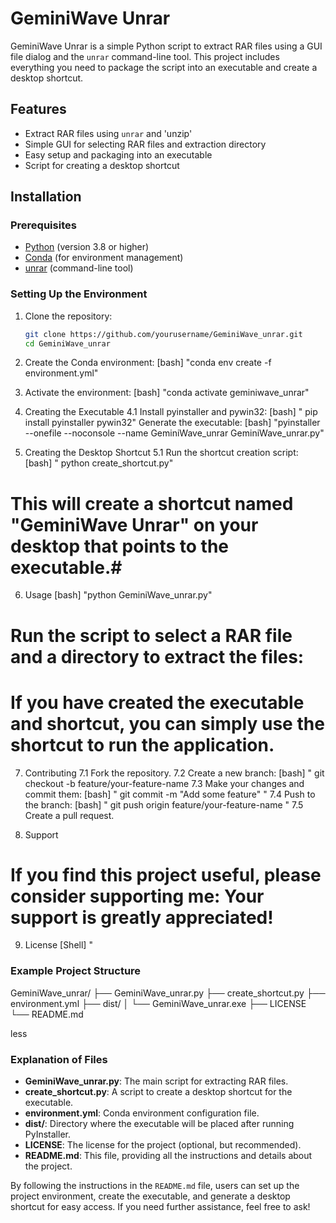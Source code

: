 # GeminiWave Unrar

GeminiWave Unrar is a simple Python script to extract RAR files using a GUI file dialog and the `unrar` command-line tool. This project includes everything you need to package the script into an executable and create a desktop shortcut.

## Features

- Extract RAR files using `unrar` and 'unzip'
- Simple GUI for selecting RAR files and extraction directory
- Easy setup and packaging into an executable
- Script for creating a desktop shortcut

## Installation

### Prerequisites

- [Python](https://www.python.org/downloads/) (version 3.8 or higher)
- [Conda](https://docs.conda.io/en/latest/miniconda.html) (for environment management)
- [unrar](https://www.rarlab.com/rar_add.htm) (command-line tool)

### Setting Up the Environment

1. Clone the repository:
   ```bash
   git clone https://github.com/yourusername/GeminiWave_unrar.git
   cd GeminiWave_unrar
2. Create the Conda environment:  [bash] "conda env create -f environment.yml"
3. Activate the environment:  [bash]  "conda activate geminiwave_unrar"

4. Creating the Executable
4.1 Install pyinstaller and pywin32: [bash] " pip install pyinstaller pywin32"
Generate the executable: [bash] "pyinstaller --onefile --noconsole --name GeminiWave_unrar GeminiWave_unrar.py" 

5. Creating the Desktop Shortcut
5.1 Run the shortcut creation script: [bash] " python create_shortcut.py" 
# This will create a shortcut named "GeminiWave Unrar" on your desktop that points to the executable.# 

6. Usage [bash] "python GeminiWave_unrar.py" 
# Run the script to select a RAR file and a directory to extract the files:
# If you have created the executable and shortcut, you can simply use the shortcut to run the application.

7. Contributing
7.1 Fork the repository.
7.2 Create a new branch: [bash] " git checkout -b feature/your-feature-name
7.3 Make your changes and commit them: [bash] " git commit -m "Add some feature" "
7.4 Push to the branch: [bash] " git push origin feature/your-feature-name "
7.5 Create a pull request.

8. Support
# If you find this project useful, please consider supporting me: Your support is greatly appreciated!

9. License [Shell] " 

### Example Project Structure
GeminiWave_unrar/
├── GeminiWave_unrar.py
├── create_shortcut.py
├── environment.yml
├── dist/
│ └── GeminiWave_unrar.exe
├── LICENSE
└── README.md

less 

### Explanation of Files

- **GeminiWave_unrar.py**: The main script for extracting RAR files.
- **create_shortcut.py**: A script to create a desktop shortcut for the executable.
- **environment.yml**: Conda environment configuration file.
- **dist/**: Directory where the executable will be placed after running PyInstaller.
- **LICENSE**: The license for the project (optional, but recommended).
- **README.md**: This file, providing all the instructions and details about the project.

By following the instructions in the `README.md` file, users can set up the project environment, create the executable, and generate a desktop shortcut for easy access. If you need further assistance, feel free to ask!

